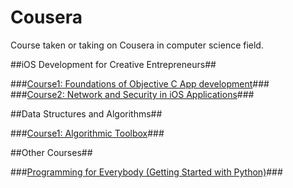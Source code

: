 # Cousera

Course taken or taking on Cousera in computer science field.

##iOS Development for Creative Entrepreneurs##

###[Course1: Foundations of Objective C App development](https://www.coursera.org/learn/objective-c/home/welcome)###
###[Course2: Network and Security in iOS Applications](https://www.coursera.org/learn/security/home/welcome)###

##Data Structures and Algorithms##

###[Course1: Algorithmic Toolbox](https://www.coursera.org/learn/algorithmic-toolbox/home/welcome)###

##Other Courses##

###[Programming for Everybody (Getting Started with Python)](https://www.coursera.org/learn/python)###
